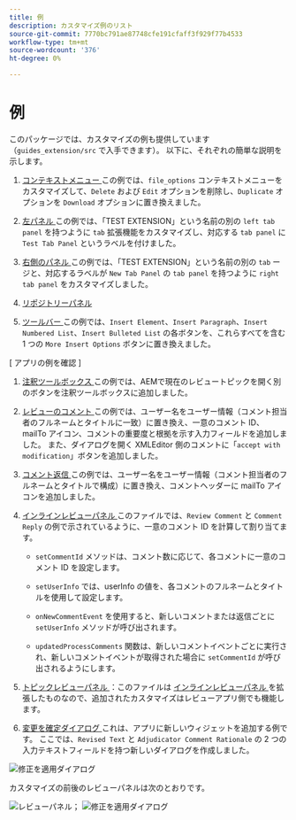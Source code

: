 ```yaml
---
title: 例
description: カスタマイズ例のリスト
source-git-commit: 7770bc791ae87748cfe191cfaff3f929f77b4533
workflow-type: tm+mt
source-wordcount: '376'
ht-degree: 0%

---
```



# 例

このパッケージでは、カスタマイズの例も提供しています（`guides_extension/src` で入手できます）。 以下に、それぞれの簡単な説明を示します。

1. [ コンテキストメニュー ](./examples/file_options.ts)
この例では、`file_options` コンテキストメニューをカスタマイズして、`Delete` および `Edit` オプションを削除し、`Duplicate` オプションを `Download` オプションに置き換えました。

2. [ 左パネル ](./examples/left_panel_container.ts)
この例では、「TEST EXTENSION」という名前の別の `left tab panel` を持つように `tab` 拡張機能をカスタマイズし、対応する `tab panel` に `Test Tab Panel` というラベルを付けました。

3. [ 右側のパネル ](./examples/right_panel_container.ts)
この例では、「TEST EXTENSION」という名前の別の `tab` ージと、対応するラベルが `New Tab Panel` の `tab panel` を持つように `right tab panel` をカスタマイズしました。

4. [リポジトリーパネル](./examples/repository_panel.ts)

5. [ ツールバー ](./examples/toolbar.ts)
この例では、`Insert Element`、`Insert Paragraph`、`Insert Numbered List`、`Insert Bulleted List` の各ボタンを、これらすべてを含む 1 つの `More Insert Options` ボタンに置き換えました。

[ アプリの例を確認 ]

1. [ 注釈ツールボックス ](./examples/review_app_examples/annotation_extension.ts)
この例では、AEMで現在のレビュートピックを開く別のボタンを注釈ツールボックスに追加しました。

2. [ レビューのコメント ](./examples/review_app_examples/review_comment.ts)
この例では、ユーザー名をユーザー情報（コメント担当者のフルネームとタイトルに一致）に置き換え、一意のコメント ID、mailTo アイコン、コメントの重要度と根拠を示す入力フィールドを追加しました。
また、ダイアログを開く XMLEditor 側のコメントに「`accept with modification`」ボタンを追加しました。

3. [ コメント返信 ](./examples/review_app_examples/comment_reply.ts)
この例では、ユーザー名をユーザー情報（コメント担当者のフルネームとタイトルで構成）に置き換え、コメントヘッダーに mailTo アイコンを追加しました。

4. [ インラインレビューパネル ](./examples/review_app_examples/inline_review_panel.ts)
このファイルでは、`Review Comment` と `Comment Reply` の例で示されているように、一意のコメント ID を計算して割り当てます。
   - `setCommentId` メソッドは、コメント数に応じて、各コメントに一意のコメント ID を設定します。

   - `setUserInfo` では、userInfo の値を、各コメントのフルネームとタイトルを使用して設定します。

   - `onNewCommentEvent` を使用すると、新しいコメントまたは返信ごとに `setUserInfo` メソッドが呼び出されます。

   - `updatedProcessComments` 関数は、新しいコメントイベントごとに実行され、新しいコメントイベントが取得された場合に `setCommentId` が呼び出されるようにします。

5. [ トピックレビューパネル ](./examples/review_app_examples/topic_reviews.ts)：このファイルは [ インラインレビューパネル ](./examples/review_app_examples/inline_review_panel.ts) を拡張したものなので、追加されたカスタマイズはレビューアプリ側でも機能します。

6. [ 変更を確定ダイアログ ](./examples/review_app_examples/accept_with_modification_dialog.ts)
これは、アプリに新しいウィジェットを追加する例です。 ここでは、`Revised Text` と `Adjudicator Comment Rationale` の 2 つの入力テキストフィールドを持つ新しいダイアログを作成しました。

![ 修正を適用ダイアログ ](./imgs/accept_with_modification_dialogue.png)

カスタマイズの前後のレビューパネルは次のとおりです。

![ レビューパネル；](./imgs/review_panel.png)
![ 修正を適用ダイアログ ](./imgs/customised_review_panel.png)
